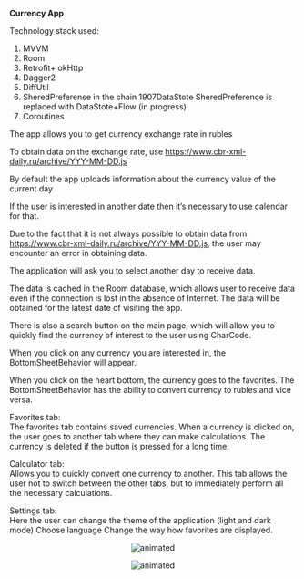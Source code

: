<b> Currency App</b> <br />

Technology stack used: <br />
1) MVVM<br />
2) Room<br />
3) Retrofit+ okHttp<br />
4) Dagger2<br />
5) DiffUtil<br />
6) SheredPreferense in the chain 1907DataStote SheredPreference is replaced with DataStote+Flow (in progress)<br />
7) Coroutines<br />

The app allows you to get currency exchange rate in rubles<br />

To obtain data on the exchange rate, use https://www.cbr-xml-daily.ru/archive/YYY-MM-DD.js

By default the app uploads information about the currency value of the current day

If the user is interested in another date then it’s necessary to use calendar for that.

Due to the fact that it is not always possible to obtain data from https://www.cbr-xml-daily.ru/archive/YYY-MM-DD.js, the user may encounter an error in obtaining data.

The application will ask you to select another day to receive data.

The data is cached in the Room database, which allows user to receive data even if the connection is lost in the absence of Internet. 
The data will be obtained for the latest date of visiting the app.

There is also a search button on the main page, which will allow you to quickly find the currency of interest to the user using CharCode.

When you click on any currency you are interested in, the BottomSheetBehavior will appear.

When you click on the heart bottom, the currency goes to the favorites. 
The BottomSheetBehavior has the ability to convert currency to rubles and vice versa.

Favorites tab:<br />
The favorites tab contains saved currencies. 
When a currency is clicked on, the user goes to another tab where they can make calculations. 
The currency is deleted if the button is pressed for a long time.

Calculator tab: <br />
Allows you to quickly convert one currency to another. 
This tab allows the user not to switch between the other tabs, but to immediately perform all the necessary calculations.

Settings tab:<br />
Here the user can change the theme of the application (light and dark mode)
Choose language
Change the way how favorites are displayed.

 <p align="center">
  <img src="https://user-images.githubusercontent.com/96927298/181693571-780509b2-6524-475d-8012-c9db877fcaff.gif" alt="animated" />
</p>

 <p align="center">
  <img src="https://user-images.githubusercontent.com/96927298/181699443-171530cc-a81c-4b90-89bf-72a1867e8c42.gif" alt="animated"  />
</p>

